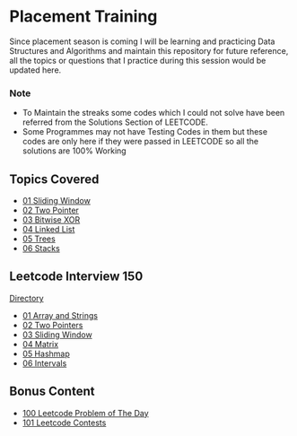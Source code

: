 # Placement Training

Since placement season is coming I will be learning and practicing Data Structures and Algorithms and maintain this repository for future reference, all the topics or questions that I practice during this session would be updated here.

### Note
- To Maintain the streaks some codes which I could not solve have been referred from the Solutions Section of LEETCODE.
- Some Programmes may not have Testing Codes in them but these codes are only here if they were passed in LEETCODE so all the solutions are 100% Working

## Topics Covered

- [01 Sliding Window](./01%20Sliding%20Window/)
- [02 Two Pointer](./02%20Two%20Pointer/)
- [03 Bitwise XOR](./03%20Bitwise%20XOR/)
- [04 Linked List](./04%20Linked%20List/)
- [05 Trees](./05%20Trees/)
- [06 Stacks](./06%20Stack%20Data%20Structure/)

## Leetcode Interview 150

[Directory](./102%20Leetcode%20Top%20Interview%20150/)
- [01 Array and Strings](./102%20Leetcode%20Top%20Interview%20150/01%20Array%20and%20Strings/)
- [02 Two Pointers](./102%20Leetcode%20Top%20Interview%20150/02%20Two%20Pointers/)
- [03 Sliding Window](./102%20Leetcode%20Top%20Interview%20150/03%20Sliding%20Window/)
- [04 Matrix](./102%20Leetcode%20Top%20Interview%20150/04%20Matrx/)
- [05 Hashmap](./102%20Leetcode%20Top%20Interview%20150/05%20Hashmap/)
- [06 Intervals](./102%20Leetcode%20Top%20Interview%20150/06%20Intervals/)


## Bonus Content

- [100 Leetcode Problem of The Day](./100%20Leetcode%20POD/)
- [101 Leetcode Contests](./101%20Leetcode%20Contest/)